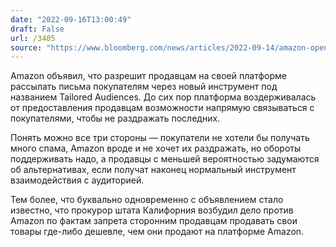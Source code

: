 ```yaml
---
date: "2022-09-16T13:00:49"
draft: False
url: /3405
source: "https://www.bloomberg.com/news/articles/2022-09-14/amazon-opens-email-marketing-floodgates-amid-slowing-sales"
---
```


Amazon объявил, что разрешит продавцам на своей платформе рассылать письма покупателям через новый инструмент под названием Tailored Audiences. До сих пор платформа воздерживалась от предоставления продавцам возможности напрямую связываться с покупателями, чтобы не раздражать последних. 

Понять можно все три стороны — покупатели не хотели бы получать много спама, Amazon вроде и не хочет их раздражать, но обороты поддерживать надо, а продавцы с меньшей вероятностью задумаются об альтернативах, если получат наконец нормальный инструмент взаимодействия с аудиторией.

Тем более, что буквально одновременно с объявлением стало известно, что прокурор штата Калифорния возбудил дело против Amazon по фактам запрета сторонним продавцам продавать свои товары где-либо дешевле, чем они продают на платформе Amazon.
